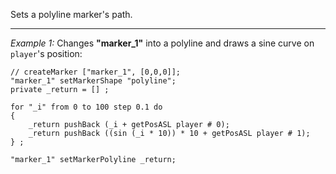 Sets a polyline marker's path.


---
*Example 1:*
Changes **"marker_1"** into a polyline and draws a sine curve on `player`'s position:

```sqf
// createMarker ["marker_1", [0,0,0]];
"marker_1" setMarkerShape "polyline";
private _return = [] ;

for "_i" from 0 to 100 step 0.1 do
{
	_return pushBack (_i + getPosASL player # 0);
	_return pushBack ((sin (_i * 10)) * 10 + getPosASL player # 1);
} ;

"marker_1" setMarkerPolyline _return;
```